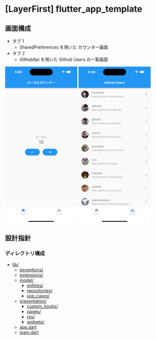 # [LayerFirst] flutter_app_template

## 画面構成

- タブ 1
  - SharedPreferences を用いた カウンター画面
- タブ 2
  - GithubApi を用いた Github Users の一覧画面

![screenshot_local_counter](./doc/images/screenshot_local_counter.png)
![screenshot_github](./doc/images/screenshot_github.png)

## 設計指針

### ディレクトリ構成

- [lib/](./lib)
  - [exceptions/](./lib/exceptions)
  - [extensions/](./lib/extensions)
  - [model/](./lib/model)
    - [entities/](./lib/model/entities)
    - [repositories/](./lib/model/repositories)
    - [use_cases/](./lib/model/use_cases)
  - [presentation/](lib/presentation)
    - [custom_hooks/](./lib/presentation/custom_hooks)
    - [pages/](./lib/presentation/pages)
    - [res/](./lib/presentation/res)
    - [widgets/](./lib/presentation/widgets)
  - [app.dart](./lib/app.dart)
  - [main.dart](./lib/main.dart)
